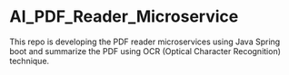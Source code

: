 # AI_PDF_Reader_Microservice
This repo is developing the PDF reader microservices using Java Spring boot and summarize the PDF using OCR (Optical Character Recognition) technique.
